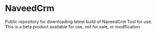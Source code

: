 # NaveedCrm
Public repository for downloading latest build of NaveedCrm Tool for use. This is a beta product available for use, not for sale, or modification.
